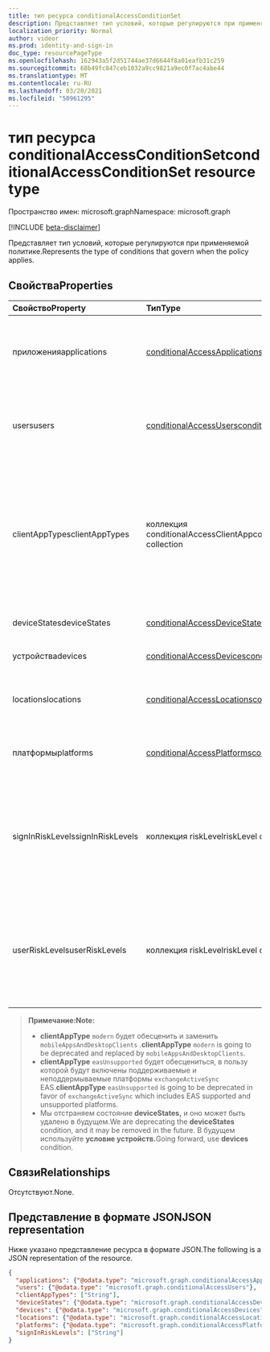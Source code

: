 ```yaml
---
title: тип ресурса conditionalAccessConditionSet
description: Представляет тип условий, которые регулируются при применяемой политике.
localization_priority: Normal
author: videor
ms.prod: identity-and-sign-in
doc_type: resourcePageType
ms.openlocfilehash: 162943a5f2d51744ae37d6644f8a01eafb31c259
ms.sourcegitcommit: 68b49fc847ceb1032a9cc9821a9ec0f7ac4abe44
ms.translationtype: MT
ms.contentlocale: ru-RU
ms.lasthandoff: 03/20/2021
ms.locfileid: "50961295"
---
```

# <a name="conditionalaccessconditionset-resource-type"></a><span data-ttu-id="9b753-103">тип ресурса conditionalAccessConditionSet</span><span class="sxs-lookup"><span data-stu-id="9b753-103">conditionalAccessConditionSet resource type</span></span>

<span data-ttu-id="9b753-104">Пространство имен: microsoft.graph</span><span class="sxs-lookup"><span data-stu-id="9b753-104">Namespace: microsoft.graph</span></span>

[!INCLUDE [beta-disclaimer](../../includes/beta-disclaimer.md)]

<span data-ttu-id="9b753-105">Представляет тип условий, которые регулируются при применяемой политике.</span><span class="sxs-lookup"><span data-stu-id="9b753-105">Represents the type of conditions that govern when the policy applies.</span></span>

## <a name="properties"></a><span data-ttu-id="9b753-106">Свойства</span><span class="sxs-lookup"><span data-stu-id="9b753-106">Properties</span></span>

| <span data-ttu-id="9b753-107">Свойство</span><span class="sxs-lookup"><span data-stu-id="9b753-107">Property</span></span>     | <span data-ttu-id="9b753-108">Тип</span><span class="sxs-lookup"><span data-stu-id="9b753-108">Type</span></span>        | <span data-ttu-id="9b753-109">Описание</span><span class="sxs-lookup"><span data-stu-id="9b753-109">Description</span></span> |
|:-------------|:------------|:------------|
|<span data-ttu-id="9b753-110">приложения</span><span class="sxs-lookup"><span data-stu-id="9b753-110">applications</span></span>|[<span data-ttu-id="9b753-111">conditionalAccessApplications</span><span class="sxs-lookup"><span data-stu-id="9b753-111">conditionalAccessApplications</span></span>](conditionalaccessapplications.md)| <span data-ttu-id="9b753-112">Приложения и действия пользователей, включенные и исключенные из политики.</span><span class="sxs-lookup"><span data-stu-id="9b753-112">Applications and user actions included in and excluded from the policy.</span></span> <span data-ttu-id="9b753-113">Обязательный.</span><span class="sxs-lookup"><span data-stu-id="9b753-113">Required.</span></span> |
|<span data-ttu-id="9b753-114">users</span><span class="sxs-lookup"><span data-stu-id="9b753-114">users</span></span>|[<span data-ttu-id="9b753-115">conditionalAccessUsers</span><span class="sxs-lookup"><span data-stu-id="9b753-115">conditionalAccessUsers</span></span>](conditionalaccessusers.md)| <span data-ttu-id="9b753-116">Пользователи, группы и роли, включенные в политику и исключенные из нее.</span><span class="sxs-lookup"><span data-stu-id="9b753-116">Users, groups, and roles included in and excluded from the policy.</span></span> <span data-ttu-id="9b753-117">Обязательный.</span><span class="sxs-lookup"><span data-stu-id="9b753-117">Required.</span></span> |
|<span data-ttu-id="9b753-118">clientAppTypes</span><span class="sxs-lookup"><span data-stu-id="9b753-118">clientAppTypes</span></span>|<span data-ttu-id="9b753-119">коллекция conditionalAccessClientApp</span><span class="sxs-lookup"><span data-stu-id="9b753-119">conditionalAccessClientApp collection</span></span>| <span data-ttu-id="9b753-120">Типы клиентских приложений, включенные в политику.</span><span class="sxs-lookup"><span data-stu-id="9b753-120">Client application types included in the policy.</span></span> <span data-ttu-id="9b753-121">Возможные значения: `all`, `browser`, `mobileAppsAndDesktopClients`, `exchangeActiveSync`, `easSupported`, `other`.</span><span class="sxs-lookup"><span data-stu-id="9b753-121">Possible values are: `all`, `browser`, `mobileAppsAndDesktopClients`, `exchangeActiveSync`, `easSupported`, `other`.</span></span> <span data-ttu-id="9b753-122">Обязательный.</span><span class="sxs-lookup"><span data-stu-id="9b753-122">Required.</span></span>|
|<span data-ttu-id="9b753-123">deviceStates</span><span class="sxs-lookup"><span data-stu-id="9b753-123">deviceStates</span></span>|[<span data-ttu-id="9b753-124">conditionalAccessDeviceStates</span><span class="sxs-lookup"><span data-stu-id="9b753-124">conditionalAccessDeviceStates</span></span>](conditionalaccessdevicestates.md)| <span data-ttu-id="9b753-125">Состояния устройств в политике.</span><span class="sxs-lookup"><span data-stu-id="9b753-125">Device states in the policy.</span></span> |
|<span data-ttu-id="9b753-126">устройства</span><span class="sxs-lookup"><span data-stu-id="9b753-126">devices</span></span>|[<span data-ttu-id="9b753-127">conditionalAccessDevices</span><span class="sxs-lookup"><span data-stu-id="9b753-127">conditionalAccessDevices</span></span>](conditionalaccessdevices.md)| <span data-ttu-id="9b753-128">Устройства в политике.</span><span class="sxs-lookup"><span data-stu-id="9b753-128">Devices in the policy.</span></span> |
|<span data-ttu-id="9b753-129">locations</span><span class="sxs-lookup"><span data-stu-id="9b753-129">locations</span></span>|[<span data-ttu-id="9b753-130">conditionalAccessLocations</span><span class="sxs-lookup"><span data-stu-id="9b753-130">conditionalAccessLocations</span></span>](conditionalaccesslocations.md)| <span data-ttu-id="9b753-131">Расположения, включенные и исключенные из политики.</span><span class="sxs-lookup"><span data-stu-id="9b753-131">Locations included in and excluded from the policy.</span></span> |
|<span data-ttu-id="9b753-132">платформы</span><span class="sxs-lookup"><span data-stu-id="9b753-132">platforms</span></span>|[<span data-ttu-id="9b753-133">conditionalAccessPlatforms</span><span class="sxs-lookup"><span data-stu-id="9b753-133">conditionalAccessPlatforms</span></span>](conditionalaccessplatforms.md)| <span data-ttu-id="9b753-134">Платформы, включенные и исключенные из политики.</span><span class="sxs-lookup"><span data-stu-id="9b753-134">Platforms included in and excluded from the policy.</span></span> |
|<span data-ttu-id="9b753-135">signInRiskLevels</span><span class="sxs-lookup"><span data-stu-id="9b753-135">signInRiskLevels</span></span>|<span data-ttu-id="9b753-136">коллекция riskLevel</span><span class="sxs-lookup"><span data-stu-id="9b753-136">riskLevel collection</span></span>| <span data-ttu-id="9b753-137">Уровни риска для входов, включенные в политику.</span><span class="sxs-lookup"><span data-stu-id="9b753-137">Sign-in risk levels included in the policy.</span></span> <span data-ttu-id="9b753-138">Возможные значения: `low`, `medium`, `high`, `hidden`, `none`, `unknownFutureValue`.</span><span class="sxs-lookup"><span data-stu-id="9b753-138">Possible values are: `low`, `medium`, `high`, `hidden`, `none`, `unknownFutureValue`.</span></span> <span data-ttu-id="9b753-139">Обязательный.</span><span class="sxs-lookup"><span data-stu-id="9b753-139">Required.</span></span>|
|<span data-ttu-id="9b753-140">userRiskLevels</span><span class="sxs-lookup"><span data-stu-id="9b753-140">userRiskLevels</span></span>|<span data-ttu-id="9b753-141">коллекция riskLevel</span><span class="sxs-lookup"><span data-stu-id="9b753-141">riskLevel collection</span></span>| <span data-ttu-id="9b753-142">Уровни риска пользователей, включенные в политику.</span><span class="sxs-lookup"><span data-stu-id="9b753-142">User risk levels included in the policy.</span></span> <span data-ttu-id="9b753-143">Возможные значения: `low`, `medium`, `high`, `hidden`, `none`, `unknownFutureValue`.</span><span class="sxs-lookup"><span data-stu-id="9b753-143">Possible values are: `low`, `medium`, `high`, `hidden`, `none`, `unknownFutureValue`.</span></span> <span data-ttu-id="9b753-144">Обязательный.</span><span class="sxs-lookup"><span data-stu-id="9b753-144">Required.</span></span>|

><span data-ttu-id="9b753-145">**Примечание:**</span><span class="sxs-lookup"><span data-stu-id="9b753-145">**Note:**</span></span>
>* <span data-ttu-id="9b753-146">**clientAppType** `modern` будет обесценить и заменить `mobileAppsAndDesktopClients` .</span><span class="sxs-lookup"><span data-stu-id="9b753-146">**clientAppType** `modern` is going to be deprecated and replaced by `mobileAppsAndDesktopClients`.</span></span> <br>
>* <span data-ttu-id="9b753-147">**clientAppType** `easUnsupported` будет обесцениться, в пользу которой будут включены поддерживаемые и неподдермываемые платформы `exchangeActiveSync` EAS.</span><span class="sxs-lookup"><span data-stu-id="9b753-147">**clientAppType** `easUnsupported` is going to be deprecated in favor of `exchangeActiveSync` which includes EAS supported and unsupported platforms.</span></span> <br>
>* <span data-ttu-id="9b753-148">Мы отстраняем состояние **deviceStates,** и оно может быть удалено в будущем.</span><span class="sxs-lookup"><span data-stu-id="9b753-148">We are deprecating the **deviceStates** condition, and it may be removed in the future.</span></span> <span data-ttu-id="9b753-149">В будущем используйте **условие устройств.**</span><span class="sxs-lookup"><span data-stu-id="9b753-149">Going forward, use **devices** condition.</span></span>

## <a name="relationships"></a><span data-ttu-id="9b753-150">Связи</span><span class="sxs-lookup"><span data-stu-id="9b753-150">Relationships</span></span>

<span data-ttu-id="9b753-151">Отсутствуют.</span><span class="sxs-lookup"><span data-stu-id="9b753-151">None.</span></span>

## <a name="json-representation"></a><span data-ttu-id="9b753-152">Представление в формате JSON</span><span class="sxs-lookup"><span data-stu-id="9b753-152">JSON representation</span></span>

<span data-ttu-id="9b753-153">Ниже указано представление ресурса в формате JSON.</span><span class="sxs-lookup"><span data-stu-id="9b753-153">The following is a JSON representation of the resource.</span></span>

<!-- {
  "blockType": "resource",
  "optionalProperties": [
    "clientAppTypes",
    "deviceStates",
    "devices",
    "locations",
    "platforms",
    "signInRiskLevels"
  ],
  "@odata.type": "microsoft.graph.conditionalAccessConditionSet",
  "baseType": null
}-->

```json
{
  "applications": {"@odata.type": "microsoft.graph.conditionalAccessApplications"},
  "users": {"@odata.type": "microsoft.graph.conditionalAccessUsers"},
  "clientAppTypes": ["String"],
  "deviceStates": {"@odata.type": "microsoft.graph.conditionalAccessDeviceStates"},
  "devices": {"@odata.type": "microsoft.graph.conditionalAccessDevices"},
  "locations": {"@odata.type": "microsoft.graph.conditionalAccessLocations"},
  "platforms": {"@odata.type": "microsoft.graph.conditionalAccessPlatforms"},
  "signInRiskLevels": ["String"]
}
```

<!-- uuid: 16cd6b66-4b1a-43a1-adaf-3a886856ed98
2019-02-04 14:57:30 UTC -->
<!-- {
  "type": "#page.annotation",
  "description": "conditionalAccessConditionset resource",
  "keywords": "",
  "section": "documentation",
  "tocPath": ""
}-->


